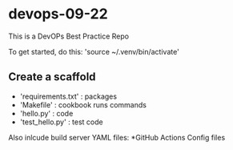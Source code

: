 # devops-09-22
This is a DevOPs Best Practice Repo

To get started, do this: 
'source ~/.venv/bin/activate'

## Create a scaffold

* 'requirements.txt' : packages 
* 'Makefile' : cookbook runs commands
* 'hello.py' : code
* 'test_hello.py' : test code

Also inlcude build server YAML files: 
*GitHub Actions Config files

